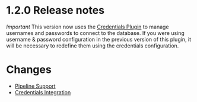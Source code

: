 # 1.2.0 Release notes

*Important* This version now uses the [Credentials Plugin](https://wiki.jenkins-ci.org/display/JENKINS/Credentials+Plugin) to manage usernames and passwords to connect to the database.  If you were using username & password configuration in the previous version of this plugin, it will be necessary to redefine them using the credentials configuration.

# Changes

* [Pipeline Support](https://issues.jenkins-ci.org/browse/JENKINS-40707)
* [Credentials Integration](https://issues.jenkins-ci.org/browse/JENKINS-33401)

